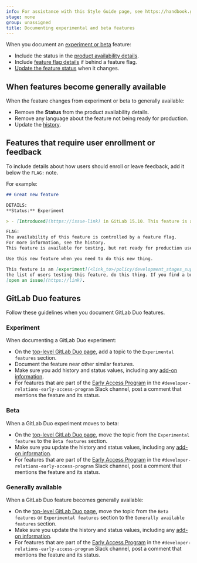 ```yaml
---
info: For assistance with this Style Guide page, see https://handbook.gitlab.com/handbook/product/ux/technical-writing/#assignments-to-other-projects-and-subjects
stage: none
group: unassigned
title: Documenting experimental and beta features
---
```


When you document an [experiment or beta](../../policy/development_stages_support.md) feature:

- Include the status in the [product availability details](styleguide/availability_details.md#status).
- Include [feature flag details](feature_flags.md) if behind a feature flag.
- [Update the feature status](styleguide/availability_details.md#changed-feature-status) when it changes.

## When features become generally available

When the feature changes from experiment or beta to generally available:

- Remove the **Status** from the product availability details.
- Remove any language about the feature not being ready for production.
- Update the [history](../documentation/styleguide/availability_details.md#history).

## Features that require user enrollment or feedback

To include details about how users should enroll or leave feedback,
add it below the `FLAG:` note.

For example:

```markdown
## Great new feature

DETAILS:
**Status:** Experiment

> - [Introduced](https://issue-link) in GitLab 15.10. This feature is an [experiment](<link_to>/policy/development_stages_support.md).

FLAG:
The availability of this feature is controlled by a feature flag.
For more information, see the history.
This feature is available for testing, but not ready for production use.

Use this new feature when you need to do this new thing.

This feature is an [experiment](<link_to>/policy/development_stages_support.md). To join
the list of users testing this feature, do this thing. If you find a bug,
[open an issue](https://link).
```

## GitLab Duo features

Follow these guidelines when you document GitLab Duo features.

### Experiment

When documenting a GitLab Duo experiment:

- On the [top-level GitLab Duo page](../../user/gitlab_duo/index.md), add a topic to the
  `Experimental features` section.
- Document the feature near other similar features.
- Make sure you add history and status values, including any
  [add-on information](styleguide/availability_details.md#gitlab-duo-pro-or-enterprise-add-on).
- For features that are part of the [Early Access Program](../../policy/early_access_program/index.md#add-a-feature-to-the-program)
  in the `#developer-relations-early-access-program` Slack channel,
  post a comment that mentions the feature and its status.

### Beta

When a GitLab Duo experiment moves to beta:

- On the [top-level GitLab Duo page](../../user/gitlab_duo/index.md), move the topic from the
  `Experimental features` to the `Beta features` section.
- Make sure you update the history and status values, including any
  [add-on information](styleguide/availability_details.md#gitlab-duo-pro-or-enterprise-add-on).
- For features that are part of the [Early Access Program](../../policy/early_access_program/index.md#add-a-feature-to-the-program)
  in the `#developer-relations-early-access-program` Slack channel,
  post a comment that mentions the feature and its status.

### Generally available

When a GitLab Duo feature becomes generally available:

- On the [top-level GitLab Duo page](../../user/gitlab_duo/index.md), move the topic from the
  `Beta features` or `Experimental features` section to the `Generally available features` section.
- Make sure you update the history and status values, including any
  [add-on information](styleguide/availability_details.md#gitlab-duo-pro-or-enterprise-add-on).
- For features that are part of the [Early Access Program](../../policy/early_access_program/index.md#add-a-feature-to-the-program)
  in the `#developer-relations-early-access-program` Slack channel,
  post a comment that mentions the feature and its status.
